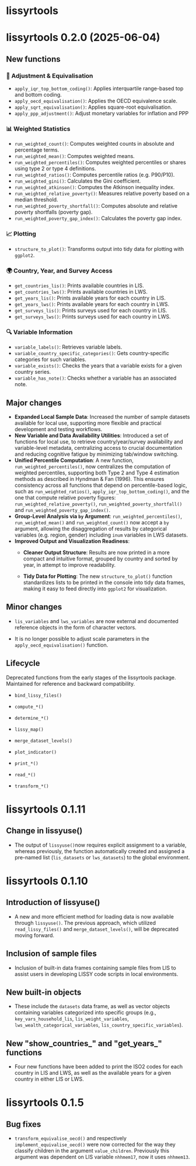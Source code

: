 # lissyrtools

# lissyrtools 0.2.0 (2025-06-04)

## New functions

### 🔧 Adjustment & Equivalisation

-   `apply_iqr_top_bottom_coding()`: Applies interquartile range-based top and bottom coding.
-   `apply_oecd_equivalisation()`: Applies the OECD equivalence scale.
-   `apply_sqrt_equivalisation()`: Applies square-root equivalisation.
-   `apply_ppp_adjustment()`: Adjust monetary variables for inflation and PPP

### 📊 Weighted Statistics

-   `run_weighted_count()`: Computes weighted counts in absolute and percentage terms.
-   `run_weighted_mean()`: Computes weighted means.
-   `run_weighted_percentiles()`: Computes weighted percentiles or shares using type 2 or type 4 definitions.
-   `run_weighted_ratios()`: Computes percentile ratios (e.g. P90/P10).
-   `run_weighted_gini()`: Calculates the Gini coefficient.
-   `run_weighted_atkinson()`: Computes the Atkinson inequality index.
-   `run_weighted_relative_poverty()`: Measures relative poverty based on a median threshold.
-   `run_weighted_poverty_shortfall()`: Computes absolute and relative poverty shortfalls (poverty gap).
-   `run_weighted_poverty_gap_index()`: Calculates the poverty gap index.

### 📈 Plotting

-   `structure_to_plot()`: Transforms output into tidy data for plotting with `ggplot2`.

### 🌍 Country, Year, and Survey Access

-   `get_countries_lis()`: Prints available countries in LIS.
-   `get_countries_lws()`: Prints available countries in LWS.
-   `get_years_lis()`: Prints available years for each country in LIS.
-   `get_years_lws()`: Prints available years for each country in LWS.
-   `get_surveys_lis()`: Prints surveys used for each country in LIS.
-   `get_surveys_lws()`: Prints surveys used for each country in LWS.

### 🔍 Variable Information

-   `variable_labels()`: Retrieves variable labels.
-   `variable_country_specific_categories()`: Gets country-specific categories for such variables.
-   `variable_exists()`: Checks the years that a variable exists for a given country series.
-   `variable_has_note()`: Checks whether a variable has an associated note.

## Major changes

-   **Expanded Local Sample Data**: Increased the number of sample datasets available for local use, supporting more flexible and practical development and testing workflows.
-   **New Variable and Data Availability Utilities**: Introduced a set of functions for local use, to retrieve country/year/survey availability and variable-level metadata, centralizing access to crucial documentation and reducing cognitive fatigue by minimizing tab/window switching.
-   **Unified Percentile Computation**: A new function, `run_weighted_percentiles()`, now centralizes the computation of weighted percentiles, supporting both Type 2 and Type 4 estimation methods as described in Hyndman & Fan (1996). This ensures consistency across all functions that depend on percentile-based logic, such as `run_weighted_ratios()`, `apply_iqr_top_bottom_coding()`, and the one that compute relative poverty figures: `run_weighted_relative_poverty()`, `run_weighted_poverty_shortfall()` and `run_weighted_poverty_gap_index()`.
-   **Group-Level Analysis via `by` Argument**: `run_weighted_percentiles()`, `run_weighted_mean()` and `run_weighted_count()` now accept a `by` argument, allowing the disaggregation of results by categorical variables (e.g. region, gender) including `inum` variables in LWS datasets.
-   **Improved Output and Visualization Readiness**:
    -   **Cleaner Output Structure**: Results are now printed in a more compact and intuitive format, grouped by country and sorted by year, in attempt to improve readability.

    -   **Tidy Data for Plotting**: The new `structure_to_plot()` function standardizes lists to be printed in the console into tidy data frames, making it easy to feed directly into `ggplot2` for visualization.

## Minor changes

-   `lis_variables` and `lws_variables` are now external and documented reference objects in the form of character vectors.

-   It is no longer possible to adjust scale parameters in the `apply_oecd_equivalisation()` function.

## Lifecycle

Deprecated functions from the early stages of the lissyrtools package. Maintained for reference and backward compatibility.

-   `bind_lissy_files()`

-   `compute_*()`

-   `determine_*()`

-   `lissy_map()`

-   `merge_dataset_levels()`

-   `plot_indicator()`

-   `print_*()`

-   `read_*()`

-   `transform_*()`

# lissyrtools 0.1.11

## Change in lissyuse()

-   The output of `lissyuse()`now requires explicit assignment to a variable, whereas previously, the function automatically created and assigned a pre-named list (`lis_datasets` or `lws_datasets`) to the global environment.

# lissyrtools 0.1.10

## Introduction of lissyuse()

-   A new and more efficient method for loading data is now available through `lissyuse()`. The previous approach, which utilized `read_lissy_files()` and `merge_dataset_levels()`, will be deprecated moving forward.

## Inclusion of sample files

-   Inclusion of built-in data frames containing sample files from LIS to assist users in developing LISSY code scripts in local environments.

## New built-in objects

-   These include the `datasets` data frame, as well as vector objects containing variables categorized into specific groups (e.g., `key_vars_household_lis`, `lis_weight_variables`, `lws_wealth_categorical_variables`, `lis_country_specific_variables`).

## New "show_countries\_" and "get_years\_" functions

-   Four new functions have been added to print the ISO2 codes for each country in LIS and LWS, as well as the available years for a given country in either LIS or LWS.

# lissyrtools 0.1.5

## Bug fixes

-   `transform_equivalise_oecd()` and respectively `implement_equivalise_oecd()` were now corrected for the way they classify children in the argument `value_children`. Previously this argument was dependent on LIS variable `nhhmem17`, now it uses `nhhmem13`.
